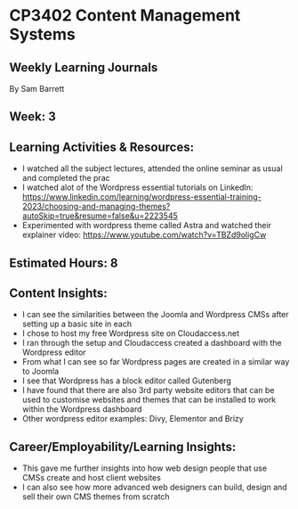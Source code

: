 # CP3402 Content Management Systems
## Weekly Learning Journals

By Sam Barrett

## Week: 3

## Learning Activities & Resources:
- I watched all the subject lectures, attended the online seminar as usual and completed the prac
- I watched alot of the Wordpress essential tutorials on LinkedIn: https://www.linkedin.com/learning/wordpress-essential-training-2023/choosing-and-managing-themes?autoSkip=true&resume=false&u=2223545
- Experimented with wordpress theme called Astra and watched their explainer video: https://www.youtube.com/watch?v=TBZd9oligCw

## Estimated Hours: 8

## Content Insights:
- I can see the similarities between the Joomla and Wordpress CMSs after setting up a basic site in each
- I chose to host my free Wordpress site on Cloudaccess.net
- I ran through the setup and Cloudaccess created a dashboard with the Wordpress editor
- From what I can see so far Wordpress pages are created in a similar way to Joomla
- I see that Wordpress has a block editor called Gutenberg
- I have found that there are also 3rd party website editors that can be used to customise websites and themes that can be installed to work within the Wordpress dashboard
- Other wordpress editor examples: Divy, Elementor and Brizy

## Career/Employability/Learning Insights:
- This gave me further insights into how web design people that use CMSs create and host client websites
- I can also see how more advanced web designers can build, design and sell their own CMS themes from scratch

